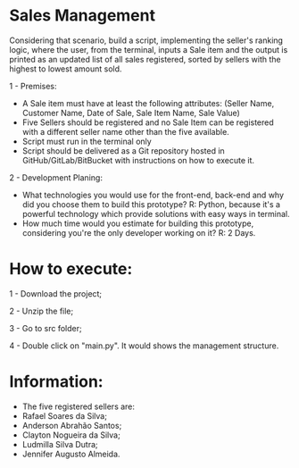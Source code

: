 # Sales Management
Considering that scenario, build a script, implementing the seller's ranking logic, where the user, from the terminal, inputs a Sale item and the output is printed as an updated list of all sales registered, sorted by sellers with the highest to lowest amount sold.

1 - Premises:
- A Sale item must have at least the following attributes: (Seller Name, Customer Name, Date of Sale, Sale Item Name, Sale Value)
- Five Sellers should be registered and no Sale Item can be registered with a different seller name other than the five available.
- Script must run in the terminal only
- Script should be delivered as a Git repository hosted in GitHub/GitLab/BitBucket with instructions on how to execute it.

2 - Development Planing:

- What technologies you would use for the front-end, back-end and why did
you choose them to build this prototype?
R: Python, because it's a powerful technology which provide solutions with easy ways in terminal.
- How much time would you estimate for building this prototype, considering you're the
only developer working on it?
R: 2 Days.

# How to execute:

1 - Download the project;

2 - Unzip the file;

3 - Go to src folder;

4 - Double click on "main.py".
    It would shows the management structure.

# Information:

  - The five registered sellers are:
  - Rafael Soares da Silva;
  - Anderson Abrahão Santos;
  - Clayton Nogueira da Silva;
  - Ludmilla Silva Dutra;
  - Jennifer Augusto Almeida.